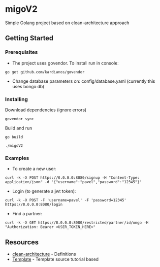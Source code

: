 # migoV2

Simple Golang project based on clean-architecture approach

## Getting Started

### Prerequisites

* The project uses govendor. To install run in console:
```
go get github.com/kardianos/govendor
```
* Change database parameters on: config/database.yaml (currently this uses bongo db)

### Installing

Download dependencies (ignore errors)
```
govendor sync
```

Build and run
```
go build

./migoV2
```

### Examples

* To create a new user:
```
curl -k -X POST https://0.0.0.0:8080/signup -H "Content-Type: application/json" -d '{"username":"pavel","password":"12345"}'
```

* Login (to generate a jwt token):
```
curl -k -X POST -F 'username=pavel' -F 'password=12345' https://0.0.0.0:8080/login
```

* Find a partner:
```
curl -k -X GET https://0.0.0.0:8080/restricted/partner/id/ongo -H "Authorization: Bearer <USER_TOKEN_HERE>"
```

## Resources

* [clean-architecture](https://erikcaffrey.github.io/ANDROID-clean-architecture/) - Definitions
* [Template](https://manuel.kiessling.net/2012/09/28/applying-the-clean-architecture-to-go-applications/) - Template source tutorial based

